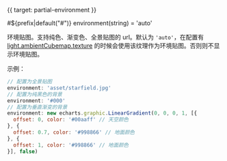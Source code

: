 {{ target: partial-environment }}

#${prefix|default("#")} environment(string) = 'auto'

环境贴图。支持纯色、渐变色、全景贴图的 url。默认为 `'auto'`，在配置有 [light.ambientCubemap.texture](~${componentType}.light.ambientCubemap.texture) 的时候会使用该纹理作为环境贴图。否则则不显示环境贴图。

示例：
```js
// 配置为全景贴图
environment: 'asset/starfield.jpg'
// 配置为纯黑色的背景
environment: '#000'
// 配置为垂直渐变的背景
environment: new echarts.graphic.LinearGradient(0, 0, 0, 1, [{
  offset: 0, color: '#00aaff' // 天空颜色
}, {
  offset: 0.7, color: '#998866' // 地面颜色
}, {
  offset: 1, color: '#998866' // 地面颜色
}], false)

```
